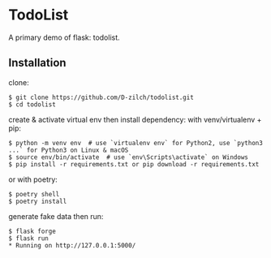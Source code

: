 # TodoList
A primary demo of flask: todolist.

## Installation
clone:

```
$ git clone https://github.com/D-zilch/todolist.git
$ cd todolist
```

create & activate virtual env then install dependency:
with venv/virtualenv + pip:

```
$ python -m venv env  # use `virtualenv env` for Python2, use `python3 ...` for Python3 on Linux & macOS
$ source env/bin/activate  # use `env\Scripts\activate` on Windows
$ pip install -r requirements.txt or pip download -r requirements.txt
```

or with poetry:


```
$ poetry shell
$ poetry install
```


generate fake data then run:

```
$ flask forge
$ flask run
* Running on http://127.0.0.1:5000/
```
